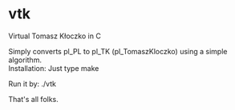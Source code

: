 vtk
===

Virtual Tomasz Kłoczko in C

Simply converts pl_PL to pl_TK (pl_TomaszKloczko) using a simple algorithm.  
Installation: 
Just type
	make

Run it by:
	./vtk

That's all folks.
